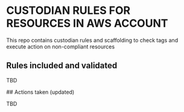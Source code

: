 # CUSTODIAN RULES FOR RESOURCES IN AWS ACCOUNT

This repo contains custodian rules and scaffolding to check tags and execute action on non-compliant resources

## Rules included and validated

TBD

## Actions taken (updated)

TBD
